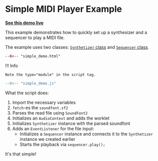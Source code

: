 # Simple MIDI Player Example

**[See this demo live](https://spessasus.github.io/spessasynth_lib/examples/simple_demo.html)**

This example demonstrates how to quickly set up a synthesizer and a sequencer to play a MIDI file.

The example uses two classes:
[`Synthetizer` class](../synthesizer/index.md) and [`Sequencer` class](../sequencer/index.md).

```html title='simple_demo.html'
--8<-- "simple_demo.html"
```

!!! Info

    Note the type="module" in the script tag.


   

```js title='simple_demo.js'
--8<-- "simple_demo.js"
```

What the script does:

1. Import the necessary variables
2. `fetch`-es the `soundfont.sf2`
3. Parses the read file using `SoundFont2`
4. Initializes an `AudioContext` and adds the worklet
5. Initializes `Synthetizer` instance with the parsed soundfont
6. Adds an `EventListener` for the file input:
   - Initializes a `Sequencer` instance and connects it to the `Synthetizer` instance we created earlier
   - Starts the playback via `sequencer.play();`

It's that simple!